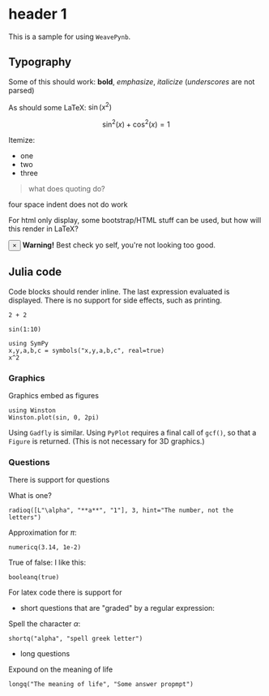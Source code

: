 # header 1

This is a sample for using `WeavePynb`.

## Typography

Some of this should work: **bold**, *emphasize*, *italicize* (_underscores_ are not parsed)

As should some LaTeX: $\sin(x^2)$

$$
\sin^2(x)+ \cos^2(x) = 1
$$

Itemize:

* one
* two
* three

> what does quoting
> do?

four space indent does not do work

For html only display, some bootstrap/HTML stuff can be used, but how will this render in LaTeX?

<div class="alert">
  <button type="button" class="close" data-dismiss="alert">&times;</button>
  <strong>Warning!</strong> Best check yo self, you're not looking too good.
</div>

## Julia code

Code blocks should render inline. The last expression evaluated is displayed. There is no support for side effects, such as printing.

```
2 + 2
```

```
sin(1:10)
```

```
using SymPy
x,y,a,b,c = symbols("x,y,a,b,c", real=true)
x^2
```

### Graphics

Graphics embed as figures

```
using Winston
Winston.plot(sin, 0, 2pi)
```

Using `Gadfly` is similar. Using `PyPlot` requires a final call of `gcf()`, so that a `Figure` is returned. (This is not necessary for 3D graphics.)

### Questions

There is support for questions

What is one?

```
radioq([L"\alpha", "**a**", "1"], 3, hint="The number, not the letters")
```

Approximation for $\pi$:

```
numericq(3.14, 1e-2)
```


True of false: I like this:

```
booleanq(true)
```

For latex code there is support for

* short questions that are "graded" by a regular expression:</br>

Spell the character $\alpha$:

```
shortq("alpha", "spell greek letter")
```


* long questions<br/>

Expound on the meaning of life

```
longq("The meaning of life", "Some answer propmpt")
```
